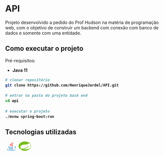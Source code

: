 # API

Projeto desenvolvido a pedido do Prof Hudson na matéria de programação web, com o objetivo de construir um backend com conexão com banco de dados e somente com uma entidade.

## Como executar o projeto

Pré-requisitos: 

* <strong>Java 11<strong/>

```bash
# clonar repositório
git clone https://github.com/HenriqueJardel/API.git

# entrar na pasta do projeto back end
cd api

# executar o projeto
./mvnw spring-boot:run
```

## Tecnologias utilizadas
<div style="display: inline_block;">
  <img align="center" alt="Henri-Java" height="30" width="40" src="https://raw.githubusercontent.com/devicons/devicon/master/icons/java/java-original.svg">
  <img align="center" alt="Henri-Java" height="30" width="40" src="https://raw.githubusercontent.com/devicons/devicon/master/icons/spring/spring-original.svg">
</div>

